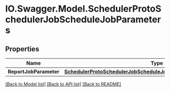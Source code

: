 # IO.Swagger.Model.SchedulerProtoSchedulerJobScheduleJobParameters
## Properties

Name | Type | Description | Notes
------------ | ------------- | ------------- | -------------
**ReportJobParameter** | [**SchedulerProtoSchedulerJobScheduleJobParametersReportJobParameter**](SchedulerProtoSchedulerJobScheduleJobParametersReportJobParameter.md) |  | [optional] 

[[Back to Model list]](../README.md#documentation-for-models) [[Back to API list]](../README.md#documentation-for-api-endpoints) [[Back to README]](../README.md)

